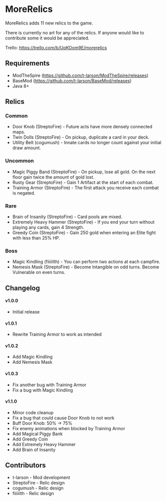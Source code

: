 # MoreRelics #
MoreRelics adds 11 new relics to the game.

There is currently no art for any of the relics. If anyone would like to contribute some it would be appreciated.

Trello: https://trello.com/b/UqKOom9E/morerelics

## Requirements ##
* ModTheSpire (https://github.com/t-larson/ModTheSpire/releases)
* BaseMod (https://github.com/t-larson/BaseMod/releases)
* Java 8+

## Relics ##
### Common ###
* Door Knob (StreptoFire) - Future acts have more densely connected maps.
* Twin Dolls (StreptoFire) - On pickup, duplicate a card in your deck.
* Utility Belt (cogumush) - Innate cards no longer count against your initial draw amount.

### Uncommon ###
* Magic Piggy Band (StreptoFire) - On pickup, lose all gold. On the next floor gain twice the amount of gold lost.
* Rusty Gear (StreptoFire) - Gain 1 Artifact at the start of each combat.
* Training Armor (StreptoFire) - The first attack you receive each combat is negated.

### Rare ###
* Brain of Insanity (StreptoFire) - Card pools are mixed.
* Extremely Heavy Hammer (StreptoFire) - If you end your turn without playing any cards, gain 4 Strength.
* Greedy Coin (StreptoFire) - Gain 250 gold when entering an Elite fight with less than 25% HP.

### Boss ###
* Magic Kindling (fiiiiilth) - You can perform two actions at each campfire.
* Nemesis Mask (StreptoFire) - Become Intangible on odd turns. Become Vulnerable on even turns.

## Changelog ##
#### v1.0.0 ####
* Initial release

#### v1.0.1 ####
* Rewrite Training Armor to work as intended

#### v1.0.2 ####
* Add Magic Kindling
* Add Nemesis Mask

#### v1.0.3 ####
* Fix another bug with Training Armor
* Fix a bug with Magic Kindling

#### v1.1.0 ####
* Minor code cleanup
* Fix a bug that could cause Door Knob to not work
* Buff Door Knob: 50% -> 75%
* Fix enemy animations when blocked by Training Armor
* Add Magical Piggy Bank
* Add Greedy Coin
* Add Extremely Heavy Hammer
* Add Brain of Insanity

## Contributors ##
* t-larson - Mod development
* StreptoFire - Relic design
* cogumush - Relic design
* fiiiiilth - Relic design